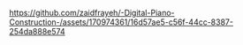 

https://github.com/zaidfrayeh/-Digital-Piano-Construction-/assets/170974361/16d57ae5-c56f-44cc-8387-254da888e574

